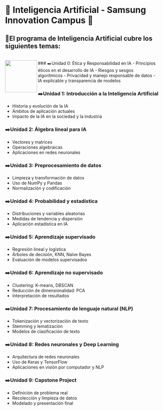 # 📌 **Inteligencia Artificial - Samsung Innovation Campus** 📌

## 🚀El programa de Inteligencia Artificial cubre los siguientes temas:
</br>

<img align="left" height="105" src="https://media0.giphy.com/media/v1.Y2lkPTc5MGI3NjExNDExd3dsYTRyMmZidmpxNmVmc2FrZDhpNzdwcTllMGQ4aDZxeHN4ayZlcD12MV9pbnRlcm5hbF9naWZfYnlfaWQmY3Q9cw/7zvsCFVQYPS4YC71za/giphy.gif"  />
### ✒️Unidad 0: Ética y Responsabilidad en IA
- Principios éticos en el desarrollo de IA
- Riesgos y sesgos algorítmicos
- Privacidad y manejo responsable de datos
- IA explicable y transparencia de modelos

### ✒️Unidad 1: Introducción a la Inteligencia Artificial
- Historia y evolución de la IA
- Ámbitos de aplicación actuales
- Impacto de la IA en la sociedad y la industria

### ✒️Unidad 2: Álgebra lineal para IA
- Vectores y matrices
- Operaciones algebraicas
- Aplicaciones en redes neuronales 

### ✒️Unidad 3: Preprocesamiento de datos
- Limpieza y transformación de datos
- Uso de NumPy y Pandas
- Normalización y codificación

### ✒️Unidad 4: Probabilidad y estadística
- Distribuciones y variables aleatorias
- Medidas de tendencia y dispersión
- Aplicación estadística en IA 

### ✒️Unidad 5: Aprendizaje supervisado
- Regresión lineal y logística
- Árboles de decisión, KNN, Naïve Bayes
- Evaluación de modelos supervisados

### ✒️Unidad 6: Aprendizaje no supervisado
- Clustering: K-means, DBSCAN
- Reducción de dimensionalidad: PCA
- Interpretación de resultados

### ✒️Unidad 7: Procesamiento de lenguaje natural (NLP)
- Tokenización y vectorización de texto
- Stemming y lematización
- Modelos de clasificación de texto

### ✒️Unidad 8: Redes neuronales y Deep Learning
- Arquitectura de redes neuronales
- Uso de Keras y TensorFlow
- Aplicaciones en visión por computador y NLP

### ✒️Unidad 9: Capstone Project
- Definición de problema real
- Recolección y limpieza de datos
- Modelado y presentación final



